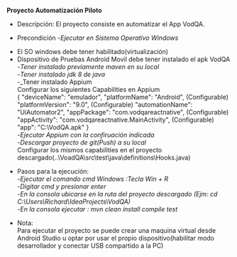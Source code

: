 **Proyecto Automatización Piloto**


* Descripción: 
El proyecto consiste en automatizar el App VodQA.

* Precondición
-_Ejecutar en Sistema Operativo Windows_<br />
- El SO windows debe tener habilitado(virtualización)
- Dispositivo de Pruebas Android Movil debe tener instalado el apk VodQA
-_Tener instalado previamente maven en su local_<br />
-_Tener instalado jdk 8 de java_<br />
-_Tener instalado Appium<br />
    Configurar los siguientes Capabilities en Appium<br />
      {
  "deviceName": "emulador",
  "platformName": "Android", (Configurable)
  "platformVersion": "9.0", (Configurable)
  "automationName": "UiAutomator2",
  "appPackage": "com.vodqareactnative", (Configurable)
  "appActivity": "com.vodqareactnative.MainActivity", (Configurable)
  "app": "C:\\VodQA.apk"
      } <br />
-_Ejecutar Appium con la confiruación indicada_<br />
-_Descargar proyecto de git(Push) a su local_<br />
     Configurar los mismos capabilities en el proyecto descargado(..\VoadQA\src\test\java\definitions\Hooks.java)      

* Pasos para la ejecución:<br />
-_Ejecutar el comando cmd Windows :Tecla Win + R_<br />
-_Digitar cmd y presionar enter_<br />
-_En la consola ubicarse en la ruta del proyecto descargado (Ejm: cd C:\Users\Richard\IdeaProjects\VodQA)_<br />
-_En la consola ejecutar : mvn clean install compile test_<br />


* Nota:<br>
Para ejecutar el proyecto se puede crear una maquina virtual desde Android Studio u optar por usar el propio dispositivo(habilitar modo desarrollador y conectar USB compartido a la PC)
